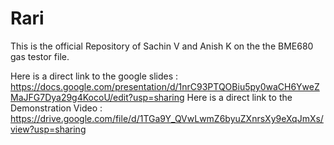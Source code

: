 # Rari
This is the official Repository of Sachin V and Anish K on the the BME680 gas testor file. 

Here is a direct link to the google slides : https://docs.google.com/presentation/d/1nrC93PTQOBiu5py0waCH6YweZMaJFG7Dya29g4KocoU/edit?usp=sharing
Here is a direct link to the Demonstration Video : https://drive.google.com/file/d/1TGa9Y_QVwLwmZ6byuZXnrsXy9eXqJmXs/view?usp=sharing
